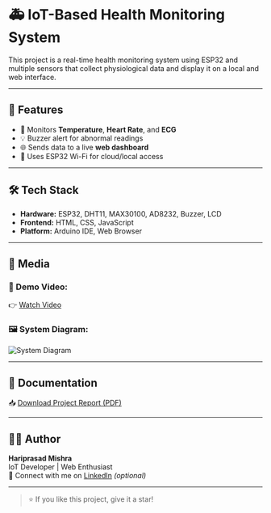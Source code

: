 # 🚑 IoT-Based Health Monitoring System

This project is a real-time health monitoring system using ESP32 and multiple sensors that collect physiological data and display it on a local and web interface.

---

## 📌 Features

- 📡 Monitors **Temperature**, **Heart Rate**, and **ECG**
- 💡 Buzzer alert for abnormal readings
- 🌐 Sends data to a live **web dashboard**
- 🧠 Uses ESP32 Wi-Fi for cloud/local access

---

## 🛠️ Tech Stack

- **Hardware:** ESP32, DHT11, MAX30100, AD8232, Buzzer, LCD
- **Frontend:** HTML, CSS, JavaScript
- **Platform:** Arduino IDE, Web Browser

---

## 📸 Media

### 🎥 Demo Video:
👉 [Watch Video](media/demo_video.mp4)

### 🖼️ System Diagram:
![System Diagram](media/system_diagram.png)

---

## 📄 Documentation

📥 [Download Project Report (PDF)](Project_Report.pdf)

---

## 🙋‍♂️ Author

**Hariprasad Mishra**  
IoT Developer | Web Enthusiast  
📧 Connect with me on [LinkedIn](https://www.linkedin.com) *(optional)*

---

> ⭐ If you like this project, give it a star!
